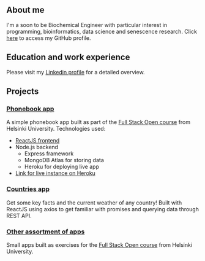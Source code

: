 ## About me
I'm a soon to be Biochemical Engineer with particular interest in programming, bioinformatics, data science and senescence research. Click [here](https://github.com/leonardopl/) to access my GitHub profile.

## Education and work experience
Please visit my [Linkedin profile](https://www.linkedin.com/in/leonardopl/) for a detailed overview.

## Projects
### [Phonebook app](https://github.com/leonardopl/full-stack-open-2021-part3)
A simple phonebook app built as part of the [Full Stack Open course](https://fullstackopen.com/en/) from Helsinki University. Technologies used:
- [ReactJS frontend](https://github.com/leonardopl/full-stack-open-2020/tree/main/part2/phonebook)
- Node.js backend
  - Express framework
  - MongoDB Atlas for storing data
  - Heroku for deploying live app
- [Link for live instance on Heroku](https://powerful-reef-17205.herokuapp.com/)

### [Countries app](https://github.com/leonardopl/full-stack-open-2020/tree/main/part2/countries)
Get some key facts and the current weather of any country! Built with ReactJS using axios to get familiar with promises and querying data through REST API.

### [Other assortment of apps](https://github.com/leonardopl/full-stack-open-2020/)
Small apps built as exercises for the [Full Stack Open course](https://fullstackopen.com/en/) from Helsinki University.
